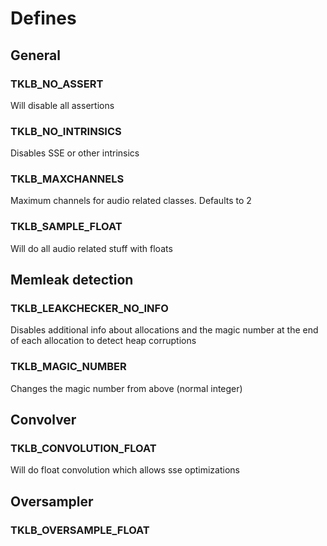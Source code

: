 # Defines

## General

### TKLB_NO_ASSERT
Will disable all assertions

### TKLB_NO_INTRINSICS
Disables SSE or other intrinsics

### TKLB_MAXCHANNELS
Maximum channels for audio related classes. Defaults to 2

### TKLB_SAMPLE_FLOAT
Will do all audio related stuff with floats

## Memleak detection
### TKLB_LEAKCHECKER_NO_INFO
Disables additional info about allocations and the magic number at the end of each allocation to detect heap corruptions

### TKLB_MAGIC_NUMBER
Changes the magic number from above (normal integer)

## Convolver

### TKLB_CONVOLUTION_FLOAT
Will do float convolution which allows sse optimizations

## Oversampler

### TKLB_OVERSAMPLE_FLOAT
